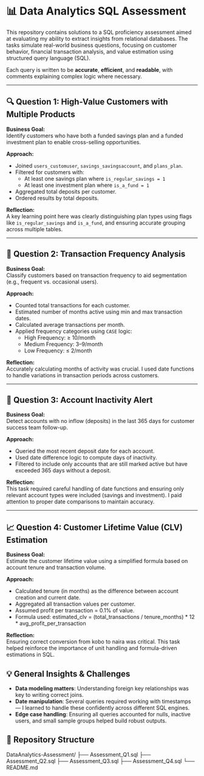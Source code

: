 # 📊 Data Analytics SQL Assessment

This repository contains solutions to a SQL proficiency assessment aimed at evaluating my ability to extract insights from relational databases. The tasks simulate real-world business questions, focusing on customer behavior, financial transaction analysis, and value estimation using structured query language (SQL).

Each query is written to be **accurate**, **efficient**, and **readable**, with comments explaining complex logic where necessary.

---

## 🔍 Question 1: High-Value Customers with Multiple Products

**Business Goal:**  
Identify customers who have both a funded savings plan and a funded investment plan to enable cross-selling opportunities.

**Approach:**  
- Joined `users_customuser`, `savings_savingsaccount`, and `plans_plan`.
- Filtered for customers with:
  - At least one savings plan where `is_regular_savings = 1`
  - At least one investment plan where `is_a_fund = 1`
- Aggregated total deposits per customer.
- Ordered results by total deposits.

**Reflection:**  
A key learning point here was clearly distinguishing plan types using flags like `is_regular_savings` and `is_a_fund`, and ensuring accurate grouping across multiple tables.

---

## 🔁 Question 2: Transaction Frequency Analysis

**Business Goal:**  
Classify customers based on transaction frequency to aid segmentation (e.g., frequent vs. occasional users).

**Approach:**  
- Counted total transactions for each customer.
- Estimated number of months active using min and max transaction dates.
- Calculated average transactions per month.
- Applied frequency categories using `CASE` logic:
  - High Frequency: ≥ 10/month
  - Medium Frequency: 3–9/month
  - Low Frequency: ≤ 2/month

**Reflection:**  
Accurately calculating months of activity was crucial. I used date functions to handle variations in transaction periods across customers.

---

## 🚨 Question 3: Account Inactivity Alert

**Business Goal:**  
Detect accounts with no inflow (deposits) in the last 365 days for customer success team follow-up.

**Approach:**  
- Queried the most recent deposit date for each account.
- Used date difference logic to compute days of inactivity.
- Filtered to include only accounts that are still marked active but have exceeded 365 days without a deposit.

**Reflection:**  
This task required careful handling of date functions and ensuring only relevant account types were included (savings and investment). I paid attention to proper date comparisons to maintain accuracy.

---

## 📈 Question 4: Customer Lifetime Value (CLV) Estimation

**Business Goal:**  
Estimate the customer lifetime value using a simplified formula based on account tenure and transaction volume.

**Approach:**  
- Calculated tenure (in months) as the difference between account creation and current date.
- Aggregated all transaction values per customer.
- Assumed profit per transaction = 0.1% of value.
- Formula used: estimated_clv = (total_transactions / tenure_months) * 12 * avg_profit_per_transaction
  
**Reflection:**  
Ensuring correct conversion from kobo to naira was critical. This task helped reinforce the importance of unit handling and formula-driven estimations in SQL.

## 💡 General Insights & Challenges

- **Data modeling matters**: Understanding foreign key relationships was key to writing correct joins.
- **Date manipulation**: Several queries required working with timestamps — I learned to handle these confidently across different SQL engines.
- **Edge case handling**: Ensuring all queries accounted for nulls, inactive users, and small sample groups helped build robust outputs.

## 📂 Repository Structure
DataAnalytics-Assessment/
├── Assessment_Q1.sql
├── Assessment_Q2.sql
├── Assessment_Q3.sql
├── Assessment_Q4.sql
└── README.md



  
